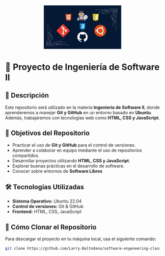 <p align="center">
  <img src="https://github.com/Larry-Baltodano/software-engeneering-class-II/blob/master/software%20image.png" alt="Banner" width="50%">
</p>

# 📌 Proyecto de Ingeniería de Software II

## 📝 Descripción
Este repositorio será utilizado en la materia **Ingeniería de Software II**, donde aprenderemos a manejar **Git y GitHub** en un entorno basado en **Ubuntu**. Además, trabajaremos con tecnologías web como **HTML, CSS y JavaScript**.

## 🎯 Objetivos del Repositorio
- Practicar el uso de **Git y GitHub** para el control de versiones.
- Aprender a colaborar en equipo mediante el uso de repositorios compartidos.
- Desarrollar proyectos utilizando **HTML, CSS y JavaScript**.
- Explorar buenas prácticas en el desarrollo de software.
- Conocer sobre entornos de **Software Libres**

## 🛠️ Tecnologías Utilizadas
- **Sistema Operativo:** Ubuntu 22.04
- **Control de versiones:** Git & GitHub
- **Frontend:** HTML, CSS, JavaScript

## 📌 Cómo Clonar el Repositorio
Para descargar el proyecto en tu máquina local, usa el siguiente comando:
```bash
git clone https://github.com/Larry-Baltodano/software-engeneering-class-IIgit
